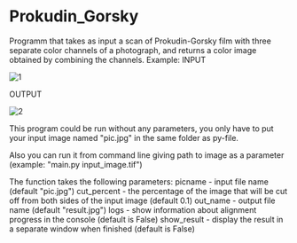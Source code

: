# Prokudin_Gorsky
Programm that takes as input a scan of Prokudin-Gorsky film with three separate color channels of a photograph, and returns a color image obtained by combining the channels.
Example:
INPUT

![1](https://user-images.githubusercontent.com/33635536/179764078-bbdd23c3-0a32-4898-a3d4-6ccc4a646280.jpg)


OUTPUT

![2](https://user-images.githubusercontent.com/33635536/179764127-dbe237d9-9463-43b3-9cdd-31ca4ce5a464.jpg)


This program could be run without any parameters, you only have to put your input image named "pic.jpg" in the same folder as py-file.

Also you can run it from command line giving path to image as a parameter (example: "main.py input_image.tif")


The function takes the following parameters:
picname - input file name (default "pic.jpg")
cut_percent - the percentage of the image that will be cut off from both sides of the input image (default 0.1)
out_name - output file name (default "result.jpg")
logs - show information about alignment progress in the console (default is False)
show_result - display the result in a separate window when finished (default is False)
